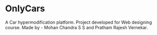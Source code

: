 # OnlyCars
A Car hypermodification platform.
Project developed for Web designing course.
Made by -
Mohan Chandra S S and Pratham Rajesh Vernekar.

